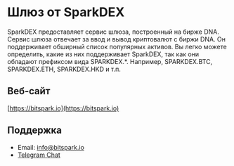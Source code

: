 # Шлюз от SparkDEX

SparkDEX предоставляет сервис шлюза, построенный на бирже DNA. Сервис шлюза отвечает за ввод и вывод криптовалют с биржи DNA. Он поддерживает обширный список популярных активов. Вы легко можете определить, какие из них поддерживает SparkDEX, так как они обладают префиксом вида SPARKDEX.*. Например, SPARKDEX.BTC, SPARKDEX.ETH, SPARKDEX.HKD и т.п.

## Веб-сайт

[https://bitspark.io](https://bitspark.io)

## Поддержка

- Email: info@bitspark.io
- [Telegram Chat](https://t.me/sparkdexofficial)
